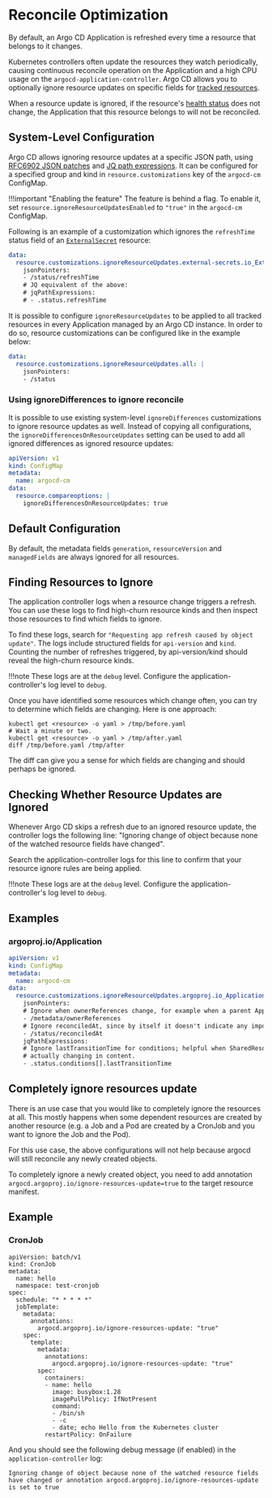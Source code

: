 # Reconcile Optimization

By default, an Argo CD Application is refreshed every time a resource that belongs to it changes.

Kubernetes controllers often update the resources they watch periodically, causing continuous reconcile operation on the Application
and a high CPU usage on the `argocd-application-controller`. Argo CD allows you to optionally ignore resource updates on specific fields
for [tracked resources](../user-guide/resource_tracking.md).

When a resource update is ignored, if the resource's [health status](./health.md) does not change, the Application that this resource belongs to will not be reconciled.

## System-Level Configuration

Argo CD allows ignoring resource updates at a specific JSON path, using [RFC6902 JSON patches](https://tools.ietf.org/html/rfc6902) and [JQ path expressions](https://stedolan.github.io/jq/manual/#path(path_expression)). It can be configured for a specified group and kind
in `resource.customizations` key of the `argocd-cm` ConfigMap.

!!!important "Enabling the feature"
    The feature is behind a flag. To enable it, set `resource.ignoreResourceUpdatesEnabled` to `"true"` in the `argocd-cm` ConfigMap.

Following is an example of a customization which ignores the `refreshTime` status field of an [`ExternalSecret`](https://external-secrets.io/main/api/externalsecret/) resource:

```yaml
data:
  resource.customizations.ignoreResourceUpdates.external-secrets.io_ExternalSecret: |
    jsonPointers:
    - /status/refreshTime
    # JQ equivalent of the above:
    # jqPathExpressions:
    # - .status.refreshTime
```

It is possible to configure `ignoreResourceUpdates` to be applied to all tracked resources in every Application managed by an Argo CD instance. In order to do so, resource customizations can be configured like in the example below:

```yaml
data:
  resource.customizations.ignoreResourceUpdates.all: |
    jsonPointers:
    - /status
```

### Using ignoreDifferences to ignore reconcile

It is possible to use existing system-level `ignoreDifferences` customizations to ignore resource updates as well. Instead of copying all configurations,
the `ignoreDifferencesOnResourceUpdates` setting can be used to add all ignored differences as ignored resource updates:

```yaml
apiVersion: v1
kind: ConfigMap
metadata:
  name: argocd-cm
data:
  resource.compareoptions: |
    ignoreDifferencesOnResourceUpdates: true
```

## Default Configuration

By default, the metadata fields `generation`, `resourceVersion` and `managedFields` are always ignored for all resources.

## Finding Resources to Ignore

The application controller logs when a resource change triggers a refresh. You can use these logs to find
high-churn resource kinds and then inspect those resources to find which fields to ignore.

To find these logs, search for `"Requesting app refresh caused by object update"`. The logs include structured
fields for `api-version` and `kind`.  Counting the number of refreshes triggered, by api-version/kind should
reveal the high-churn resource kinds.

!!!note 
    These logs are at the `debug` level. Configure the application-controller's log level to `debug`.

Once you have identified some resources which change often, you can try to determine which fields are changing. Here is
one approach:

```shell
kubectl get <resource> -o yaml > /tmp/before.yaml
# Wait a minute or two.
kubectl get <resource> -o yaml > /tmp/after.yaml
diff /tmp/before.yaml /tmp/after
```

The diff can give you a sense for which fields are changing and should perhaps be ignored.

## Checking Whether Resource Updates are Ignored

Whenever Argo CD skips a refresh due to an ignored resource update, the controller logs the following line:
"Ignoring change of object because none of the watched resource fields have changed".

Search the application-controller logs for this line to confirm that your resource ignore rules are being applied.

!!!note
    These logs are at the `debug` level. Configure the application-controller's log level to `debug`.

## Examples

### argoproj.io/Application

```yaml
apiVersion: v1
kind: ConfigMap
metadata:
  name: argocd-cm
data:
  resource.customizations.ignoreResourceUpdates.argoproj.io_Application: |
    jsonPointers:
    # Ignore when ownerReferences change, for example when a parent ApplicationSet changes often.
    - /metadata/ownerReferences
    # Ignore reconciledAt, since by itself it doesn't indicate any important change.
    - /status/reconciledAt
    jqPathExpressions:
    # Ignore lastTransitionTime for conditions; helpful when SharedResourceWarnings are being regularly updated but not
    # actually changing in content.
    - .status.conditions[].lastTransitionTime
```

## Completely ignore resources update

There is an use case that you would like to completely ignore the resources at all. This mostly happens when some dependent
resources are created by another resource (e.g. a Job and a Pod are created by a CronJob and you want to ignore the Job
and the Pod). 

For this use case, the above configurations will not help because argocd will still reconcile any newly created objects.

To completely ignore a newly created object, you need to add annotation `argocd.argoproj.io/ignore-resources-update=true`
to the target resource manifest.

## Example

### CronJob

```
apiVersion: batch/v1
kind: CronJob
metadata:
  name: hello
  namespace: test-cronjob
spec:
  schedule: "* * * * *"
  jobTemplate:
    metadata:
      annotations:
        argocd.argoproj.io/ignore-resources-update: "true"
    spec:
      template:
        metadata:
          annotations:
            argocd.argoproj.io/ignore-resources-update: "true"
        spec:
          containers:
          - name: hello
            image: busybox:1.28
            imagePullPolicy: IfNotPresent
            command:
            - /bin/sh
            - -c
            - date; echo Hello from the Kubernetes cluster
          restartPolicy: OnFailure
```

And you should see the following debug message (if enabled) in the `application-controller` log:

```
Ignoring change of object because none of the watched resource fields have changed or annotation argocd.argoproj.io/ignore-resources-update is set to true
```
